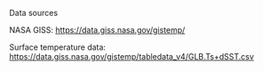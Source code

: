 Data sources

NASA GISS: https://data.giss.nasa.gov/gistemp/

Surface temperature data: https://data.giss.nasa.gov/gistemp/tabledata_v4/GLB.Ts+dSST.csv